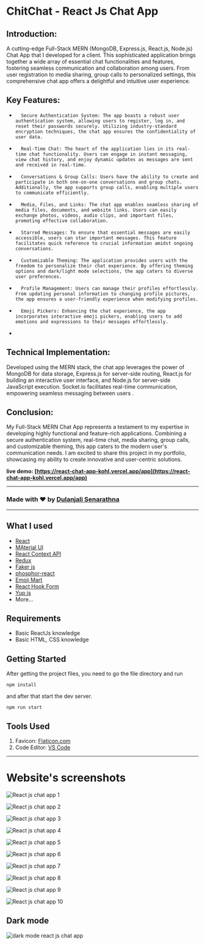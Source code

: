 # ChitChat - React Js Chat App
## Introduction:
A cutting-edge Full-Stack MERN (MongoDB, Express.js, React.js, Node.js) Chat App that I developed for a client. This sophisticated application brings together a wide array of essential chat functionalities and features, fostering seamless communication and collaboration among users. From user registration to media sharing, group calls to personalized settings, this comprehensive chat app offers a delightful and intuitive user experience.
## Key Features:
* 		Secure Authentication System: The app boasts a robust user authentication system, allowing users to register, log in, and reset their passwords securely. Utilizing industry-standard encryption techniques, the chat app ensures the confidentiality of user data.
* 		Real-Time Chat: The heart of the application lies in its real-time chat functionality. Users can engage in instant messaging, view chat history, and enjoy dynamic updates as messages are sent and received in real-time.
* 		Conversations & Group Calls: Users have the ability to create and participate in both one-on-one conversations and group chats. Additionally, the app supports group calls, enabling multiple users to communicate efficiently.
* 		Media, Files, and Links: The chat app enables seamless sharing of media files, documents, and website links. Users can easily exchange photos, videos, audio clips, and important files, promoting effective collaboration.
* 		Starred Messages: To ensure that essential messages are easily accessible, users can star important messages. This feature facilitates quick reference to crucial information amidst ongoing conversations.
* 		Customizable Theming: The application provides users with the freedom to personalize their chat experience. By offering theming options and dark/light mode selections, the app caters to diverse user preferences.
* 		Profile Management: Users can manage their profiles effortlessly. From updating personal information to changing profile pictures, the app ensures a user-friendly experience when modifying profiles.
* 		Emoji Pickers: Enhancing the chat experience, the app incorporates interactive emoji pickers, enabling users to add emotions and expressions to their messages effortlessly.
* 
## Technical Implementation:
Developed using the MERN stack, the chat app leverages the power of MongoDB for data storage, Express.js for server-side routing, React.js for building an interactive user interface, and Node.js for server-side JavaScript execution. Socket.io facilitates real-time communication, empowering seamless messaging between users
.
## Conclusion:
My Full-Stack MERN Chat App represents a testament to my expertise in developing highly functional and feature-rich applications. Combining a secure authentication system, real-time chat, media sharing, group calls, and customizable theming, this app caters to the modern user's communication needs. I am excited to share this project in my portfolio, showcasing my ability to create innovative and user-centric solutions.



**live demo: [https://react-chat-app-kohl.vercel.app/app](https://react-chat-app-kohl.vercel.app/app)**

---

### Made with ❤️ by [Dulanjali Senarathna](https://www.linkedin.com/in/dulanjali-senarathna/)

---
## What I used

- [React](https://reactjs.org/)
- [MAterial UI](https://mui.com/)
- [React Context API](https://legacy.reactjs.org/docs/context.html)
- [Redux](https://redux.js.org/)
- [Faker js](https://fakerjs.dev/)
- [phosphor-react](https://www.npmjs.com/package/phosphor-react)
- [Emoji Mart](https://www.npmjs.com/package/emoji-mart)
- [React Hook Form](https://react-hook-form.com/)
- [Yup js](https://www.npmjs.com/package/yup)
- More...

## Requirements

- Basic ReactJs knowledge
- Basic HTML, CSS knowledge

## Getting Started

After getting the project files, you need to go the file directory and run

```shell
npm install
```

and after that start the dev server.

```shell
npm run start
```

## Tools Used

1. Favicon: [Flaticon.com](https://www.flaticon.com/)
1. Code Editor: [VS Code](https://code.visualstudio.com/)

---

# Website's screenshots

![React js chat app 1](https://user-images.githubusercontent.com/59603716/236672849-f2577271-4a2b-4b25-bca2-97755ba0c9c2.jpg)

![React js chat app 2](https://user-images.githubusercontent.com/59603716/236672853-2e1e2d1a-3e5a-44cd-a472-e0a4285de179.jpg)

![React js chat app 3](https://user-images.githubusercontent.com/59603716/236672858-8b4a24ec-f287-4161-ae1f-7ed6115e35de.jpg)

![React js chat app 4](https://user-images.githubusercontent.com/59603716/236672872-b12dbfbb-b73f-47e0-ab53-d53960083888.jpg)

![React js chat app 5](https://user-images.githubusercontent.com/59603716/236672879-b3f9682c-5ced-4f8e-b3e7-dbbedf901d54.jpg)

![React js chat app 6](https://user-images.githubusercontent.com/59603716/236672884-cddfe6bb-5550-484a-a215-08ec09e52365.jpg)

![React js chat app 7](https://user-images.githubusercontent.com/59603716/236672886-080587d0-92f5-476f-ae24-263bfe8ab23d.jpg)

![React js chat app 8](https://user-images.githubusercontent.com/59603716/236672893-bdd01215-3d0c-4a87-98e8-b8410735390c.jpg)

![React js chat app 9](https://user-images.githubusercontent.com/59603716/236672900-8046f9d1-9d32-4f8b-b443-fa265fa059bd.jpg)

![React js chat app 10](https://user-images.githubusercontent.com/59603716/236672903-d3139cb3-6490-427a-8573-cc9d4956ce60.jpg)

## Dark mode

![dark mode react js chat app](https://user-images.githubusercontent.com/59603716/236672907-66c3c842-66e8-40bb-9c44-ea1e6f7a29da.JPG)
